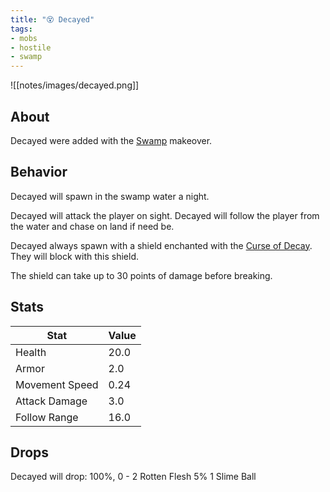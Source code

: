 ```yaml
---
title: "😵 Decayed"
tags:
- mobs
- hostile
- swamp
---
```


![[notes/images/decayed.png]]
## About

Decayed were added with the [Swamp](notes/makeover/swamp) makeover.

## Behavior
Decayed will spawn in the swamp water a night.

Decayed will attack the player on sight. Decayed will follow the player from the water and chase on land if need be.

Decayed always spawn with a shield enchanted with the [Curse of Decay](notes/mechanic/curses). They will block with this shield. 

The shield can take up to 30 points of damage before breaking. 

## Stats
| Stat | Value |
| ---- | ------ |
| Health | 20.0 |
| Armor | 2.0 |
| Movement Speed | 0.24 | 
| Attack Damage | 3.0 |
| Follow Range | 16.0 |

## Drops

Decayed will drop:
100%, 0 - 2 Rotten Flesh
5% 1 Slime Ball